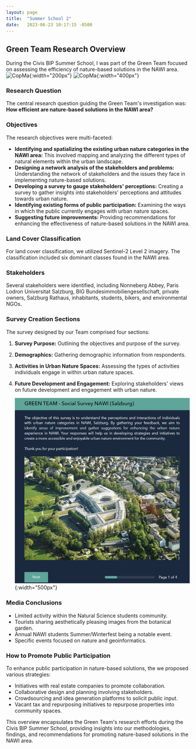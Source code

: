 ```yaml
---
layout: page
title:  "Summer School 2"
date:   2023-06-23 10:17:15 -0500
---
```



## Green Team Research Overview

During the Civis BIP Summer School, I was part of the Green Team focused on assessing the efficiency of nature-based solutions in the NAWI area. 
![CopMa](assets/img/cde_portfolio/green_team.png){:width="200px"}
![CopMa](assets/img/cde_portfolio/aoi.png){:width="400px"}

### Research Question
The central research question guiding the Green Team's investigation was: **How efficient are nature-based solutions in the NAWI area?**

### Objectives
The research objectives were multi-faceted:
- **Identifying and spatializing the existing urban nature categories in the NAWI area:** This involved mapping and analyzing the different types of natural elements within the urban landscape.
- **Designing a network analysis of the stakeholders and problems:** Understanding the network of stakeholders and the issues they face in implementing nature-based solutions.
- **Developing a survey to gauge stakeholders' perceptions:** Creating a survey to gather insights into stakeholders' perceptions and attitudes towards urban nature.
- **Identifying existing forms of public participation:** Examining the ways in which the public currently engages with urban nature spaces.
- **Suggesting future improvements:** Providing recommendations for enhancing the effectiveness of nature-based solutions in the NAWI area.

### Land Cover Classification
For land cover classification, we utilized Sentinel-2 Level 2 imagery. The classification included six dominant classes found in the NAWI area.

### Stakeholders
Several stakeholders were identified, including Nonneberg Abbey, Paris Lodron Universitat Salzburg, BIG Bundesimmobiliengesellschaft, private owners, Salzburg Rathaus, inhabitants, students, bikers, and environmental NGOs.

### Survey Creation Sections
The survey designed by our Team comprised four sections:
1. **Survey Purpose:** Outlining the objectives and purpose of the survey.
2. **Demographics:** Gathering demographic information from respondents.
3. **Activities in Urban Nature Spaces:** Assessing the types of activities individuals engage in within urban nature spaces.
4. **Future Development and Engagement:** Exploring stakeholders' views on future development and engagement with urban nature.

   ![CopMa](assets/img/cde_portfolio/survey.png){:width="500px"}

### Media Conclusions
- Limited activity within the Natural Science students community.
- Tourists sharing aesthetically pleasing images from the botanical garden.
- Annual NAWI students Summer/Winterfest being a notable event.
- Specific events focused on nature and geoinformatics.

### How to Promote Public Participation
To enhance public participation in nature-based solutions, the we proposed various strategies:
- Initiatives with real estate companies to promote collaboration.
- Collaborative design and planning involving stakeholders.
- Crowdsourcing and idea generation platforms to solicit public input.
- Vacant tax and repurposing initiatives to repurpose properties into community spaces.

This overview encapsulates the Green Team's research efforts during the Civis BIP Summer School, providing insights into our methodologies, findings, and recommendations for promoting nature-based solutions in the NAWI area.

